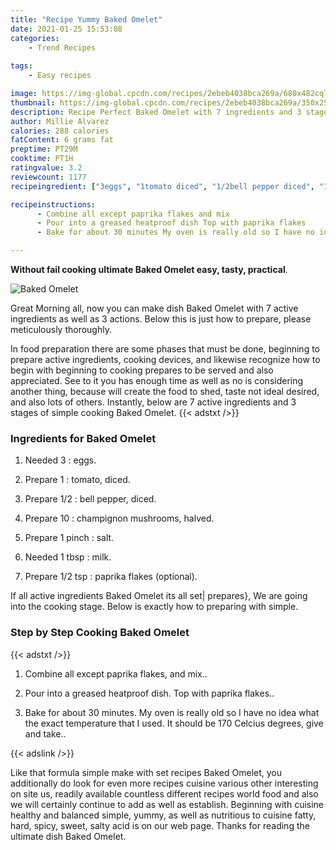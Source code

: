 ```yaml
---
title: "Recipe Yummy Baked Omelet"
date: 2021-01-25 15:53:08
categories:
    - Trend Recipes
    
tags:
    - Easy recipes

image: https://img-global.cpcdn.com/recipes/2ebeb4038bca269a/680x482cq70/baked-omelet-recipe-main-photo.jpg
thumbnail: https://img-global.cpcdn.com/recipes/2ebeb4038bca269a/350x250cq70/baked-omelet-recipe-main-photo.jpg
description: Recipe Perfect Baked Omelet with 7 ingredients and 3 stages of easy cooking.
author: Millie Alvarez
calories: 288 calories
fatContent: 6 grams fat
preptime: PT29M
cooktime: PT1H
ratingvalue: 3.2
reviewcount: 1177
recipeingredient: ["3eggs", "1tomato diced", "1/2bell pepper diced", "10champignon mushrooms halved", "1 pinchsalt", "1 tbspmilk", "1/2 tsppaprika flakes optional"]

recipeinstructions: 
      - Combine all except paprika flakes and mix 
      - Pour into a greased heatproof dish Top with paprika flakes 
      - Bake for about 30 minutes My oven is really old so I have no idea what the exact temperature that I used It should be 170 Celcius degrees give and take

---
```




**Without fail cooking ultimate Baked Omelet easy, tasty, practical**. 


![Baked Omelet](https://img-global.cpcdn.com/recipes/2ebeb4038bca269a/680x482cq70/baked-omelet-recipe-main-photo.jpg "Baked Omelet")




Great Morning all, now you can make dish Baked Omelet with 7 active ingredients as well as 3 actions. Below this is just how to prepare, please meticulously thoroughly.

In food preparation there are some phases that must be done, beginning to prepare active ingredients, cooking devices, and likewise recognize how to begin with beginning to cooking prepares to be served and also appreciated. See to it you has enough time as well as no is considering another thing, because will create the food to shed, taste not ideal desired, and also lots of others. Instantly, below are 7 active ingredients and 3 stages of simple cooking Baked Omelet.
{{< adstxt />}}

### Ingredients for Baked Omelet


1. Needed 3 : eggs.

1. Prepare 1 : tomato, diced.

1. Prepare 1/2 : bell pepper, diced.

1. Prepare 10 : champignon mushrooms, halved.

1. Prepare 1 pinch : salt.

1. Needed 1 tbsp : milk.

1. Prepare 1/2 tsp : paprika flakes (optional).



If all active ingredients Baked Omelet its all set| prepares}, We are going into the cooking stage. Below is exactly how to preparing with simple.

### Step by Step Cooking Baked Omelet

{{< adstxt />}}


1. Combine all except paprika flakes, and mix..



1. Pour into a greased heatproof dish. Top with paprika flakes..



1. Bake for about 30 minutes. My oven is really old so I have no idea what the exact temperature that I used. It should be 170 Celcius degrees, give and take..





{{< adslink />}}

Like that formula simple make with set recipes Baked Omelet, you additionally do look for even more recipes cuisine various other interesting on site us, readily available countless different recipes world food and also we will certainly continue to add as well as establish. Beginning with cuisine healthy and balanced simple, yummy, as well as nutritious to cuisine fatty, hard, spicy, sweet, salty acid is on our web page. Thanks for reading the ultimate dish Baked Omelet.
